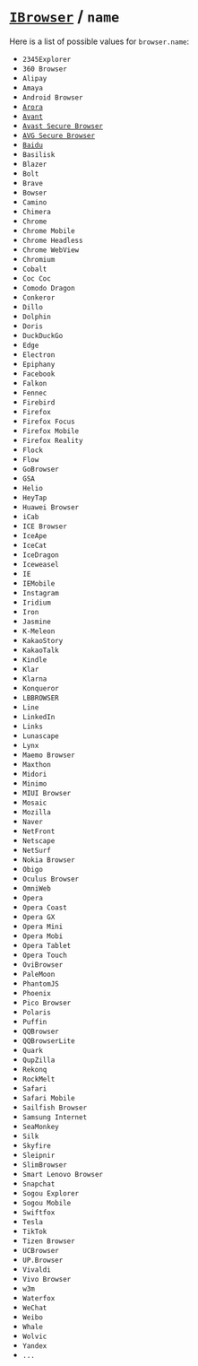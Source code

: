 # [`IBrowser`](/api/ua-parser-js/get-browser.md) / `name`

Here is a list of possible values for `browser.name`:

- `2345Explorer`
- `360 Browser`
- `Alipay`
- `Amaya`
- `Android Browser`
- [`Arora`](./name/arora.md)
- [`Avant`](./name/avant.md)
- [`Avast Secure Browser`](./name/avast-secure-browser.md)
- [`AVG Secure Browser`](./name/avg-secure-browser.md)
- [`Baidu`](./name/baidu.md)
- `Basilisk`
- `Blazer`
- `Bolt`
- `Brave`
- `Bowser`
- `Camino`
- `Chimera`
- `Chrome`
- `Chrome Mobile`
- `Chrome Headless`
- `Chrome WebView`
- `Chromium`
- `Cobalt`
- `Coc Coc`
- `Comodo Dragon`
- `Conkeror`
- `Dillo`
- `Dolphin`
- `Doris`
- `DuckDuckGo`
- `Edge`
- `Electron`
- `Epiphany`
- `Facebook`
- `Falkon`
- `Fennec`
- `Firebird`
- `Firefox`
- `Firefox Focus`
- `Firefox Mobile`
- `Firefox Reality`
- `Flock`
- `Flow`
- `GoBrowser`
- `GSA`
- `Helio`
- `HeyTap`
- `Huawei Browser`
- `iCab`
- `ICE Browser`
- `IceApe`
- `IceCat`
- `IceDragon`
- `Iceweasel`
- `IE`
- `IEMobile`
- `Instagram`
- `Iridium`
- `Iron`
- `Jasmine`
- `K-Meleon`
- `KakaoStory`
- `KakaoTalk`
- `Kindle`
- `Klar`
- `Klarna`
- `Konqueror`
- `LBBROWSER`
- `Line`
- `LinkedIn`
- `Links`
- `Lunascape`
- `Lynx`
- `Maemo Browser`
- `Maxthon`
- `Midori`
- `Minimo`
- `MIUI Browser`
- `Mosaic`
- `Mozilla`
- `Naver`
- `NetFront`
- `Netscape`
- `NetSurf`
- `Nokia Browser`
- `Obigo`
- `Oculus Browser`
- `OmniWeb`
- `Opera`
- `Opera Coast`
- `Opera GX`
- `Opera Mini`
- `Opera Mobi`
- `Opera Tablet`
- `Opera Touch`
- `OviBrowser`
- `PaleMoon`
- `PhantomJS`
- `Phoenix`
- `Pico Browser`
- `Polaris`
- `Puffin`
- `QQBrowser`
- `QQBrowserLite`
- `Quark`
- `QupZilla`
- `Rekonq`
- `RockMelt`
- `Safari`
- `Safari Mobile`
- `Sailfish Browser`
- `Samsung Internet`
- `SeaMonkey`
- `Silk`
- `Skyfire`
- `Sleipnir`
- `SlimBrowser`
- `Smart Lenovo Browser`
- `Snapchat`
- `Sogou Explorer`
- `Sogou Mobile`
- `Swiftfox`
- `Tesla`
- `TikTok`
- `Tizen Browser`
- `UCBrowser`
- `UP.Browser`
- `Vivaldi`
- `Vivo Browser`
- `w3m`
- `Waterfox`
- `WeChat`
- `Weibo`
- `Whale`
- `Wolvic`
- `Yandex`
- `...`